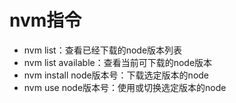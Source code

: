 # nvm指令

- nvm list：查看已经下载的node版本列表
- nvm list available：查看当前可下载的node版本
- nvm install node版本号：下载选定版本的node
- nvm use node版本号：使用或切换选定版本的node
